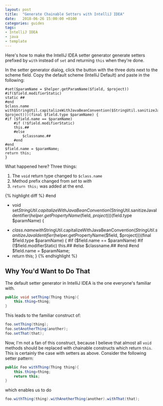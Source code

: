 ```yaml
---
layout: post
title:  "Generate Chainable Setters with IntelliJ IDEA"
date:   2018-06-26 15:00:00 +0100
categories: guides
tags:
- IntelliJ IDEA
- java
- template
---
```



Here's how to make the IntelliJ IDEA setter generator generate setters prefixed by `with` instead of `set` and returning `this`
when they're done.

In the setter generator dialog, click the button with the three dots next to the scheme field. Copy the default scheme (IntelliJ Default)
and paste in the following:

```
#set($paramName = $helper.getParamName($field, $project))
#if($field.modifierStatic)
static ##
#end 
$class.name with$StringUtil.capitalizeWithJavaBeanConvention($StringUtil.sanitizeJavaIdentifier($helper.getPropertyName($field, $project)))(final $field.type $paramName) {
#if ($field.name == $paramName)
    #if (!$field.modifierStatic)
    this.##
    #else
        $classname.##
    #end
#end
$field.name = $paramName;
return this;
}
```

What happened here? Three things:

1. The `void` return type changed to `$class.name`
1. Method prefix changed from _set_ to _with_
1.  `return this;` was added at the end.

{% highlight diff %}
#end
- void set$StringUtil.capitalizeWithJavaBeanConvention($StringUtil.sanitizeJavaIdentifier($helper.getPropertyName($field, $project)))($field.type $paramName) {
+ $class.name with$StringUtil.capitalizeWithJavaBeanConvention($StringUtil.sanitizeJavaIdentifier($helper.getPropertyName($field, $project)))(final $field.type $paramName) {
  #if ($field.name == $paramName)
    #if (!$field.modifierStatic)
      this.##
    #else
      $classname.##
    #end
  #end
  $field.name = $paramName;
+ return this;
}
{% endhighlight %}


## Why You'd Want to Do That


The default setter generator in IntelliJ IDEA is the one everyone's familiar with.

```java
public void setThing(Thing thing){
	this.thing=thing;
}
```

This leads to the familiar construct of:

```java
foo.setThing(thing);
foo.setAnotherThing(another);
foo.setThat(that);
```

Now, I'm not a fan of this construct, because I believe that almost all `void` methods should be replaced with chainable constructs
which return `this`. This is certainly the case with setters as above. Consider the following setter pattern:

```java
public Foo withThing(Thing thing){
	this.thing=thing;
	return this;
}
```

which enables us to do

```java
foo.withThing(thing).withAnotherThing(another).withThat(that);
```
